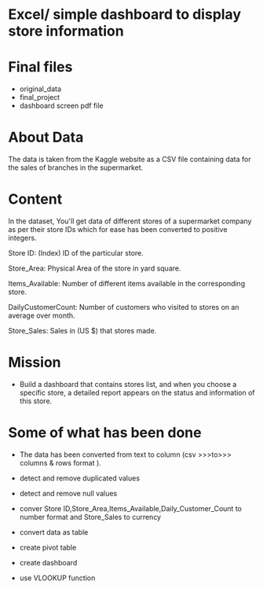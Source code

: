 # Excel/ simple dashboard to display store information

# Final files
- original_data
- final_project
- dashboard screen pdf file

# About Data
The data is taken from the Kaggle website as a CSV file containing data for the sales of branches in the supermarket.

# Content
In the dataset, You'll get data of different stores of a supermarket company as per their store IDs which for ease has been converted to positive integers.

Store ID: (Index) ID of the particular store.

Store_Area: Physical Area of the store in yard square.

Items_Available: Number of different items available in the corresponding store.

DailyCustomerCount: Number of customers who visited to stores on an average over month.

Store_Sales: Sales in (US $) that stores made.

# Mission
- Build a dashboard that contains stores list, and when you choose a specific store, a detailed report appears on the status and information of this store.

# Some of what has been done
- The data has been converted from text to column (csv >>>to>>> columns & rows format ).

- detect and remove duplicated values

- detect and remove null values

- conver Store ID,Store_Area,Items_Available,Daily_Customer_Count to number format and Store_Sales to currency

- convert data as table

- create pivot table
- create dashboard
- use VLOOKUP function
